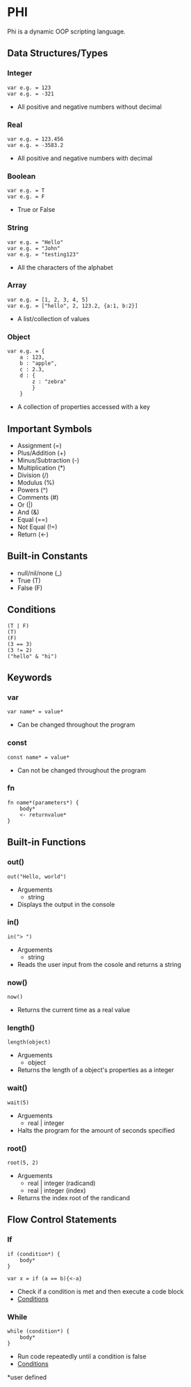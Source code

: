 # PHI
Phi is a dynamic OOP scripting language.

## Data Structures/Types
### Integer
    var e.g. = 123
    var e.g. = -321
- All positive and negative numbers without decimal
### Real
    var e.g. = 123.456
    var e.g. = -3583.2
- All positive and negative numbers with decimal
### Boolean
    var e.g. = T
    var e.g. = F
- True or False
### String
    var e.g. = "Hello"
    var e.g. = "John"
    var e.g. = "testing123"
- All the characters of the alphabet
### Array
    var e.g. = [1, 2, 3, 4, 5]
    var e.g. = ["hello", 2, 123.2, {a:1, b:2}]
- A list/collection of values
### Object
    var e.g. = {
        a : 123,
        b : "apple",
        c : 2.3,
        d : {
            z : "zebra"
            }
        }
- A collection of properties accessed with a key
    
## Important Symbols
- Assignment (=)
- Plus/Addition (+)
- Minus/Subtraction (-)
- Multiplication (*)
- Division (/)
- Modulus (%)
- Powers (^)
- Comments (#)
- Or (|)
- And (&)
- Equal (==)
- Not Equal (!=)
- Return (<-)

## Built-in Constants
- null/nil/none (_)
- True (T)
- False (F)

## Conditions
    (T | F)
    (T)
    (F)
    (3 == 3)
    (3 != 2)
    ("hello" & "hi")

## Keywords
### var
    var name* = value*
- Can be changed throughout the program
### const
    const name* = value*
- Can not be changed throughout the program
### fn
    fn name*(parameters*) {
        body*
        <- returnvalue*
    }
## Built-in Functions
### out()
    out("Hello, world")
- Arguements
    - string
- Displays the output in the console
### in()
    in("> ")
- Arguements
    - string
- Reads the user input from the cosole and returns a string
### now()
    now()
- Returns the current time as a real value
### length()
    length(object)
- Arguements
    - object
- Returns the length of a object's properties as a integer
### wait()
    wait(5)
- Arguements
    - real | integer
- Halts the program for the amount of seconds specified
### root()
    root(5, 2)
- Arguements
    - real | integer (radicand)
    - real | integer (index)
- Returns the index root of the randicand

## Flow Control Statements
### If
    if (condition*) {
        body*
    }

    var x = if (a == b){<-a}
- Check if a condition is met and then execute a code block
- [Conditions](#conditions)
### While
    while (condition*) {
        body*
    }
- Run code repeatedly until a condition is false
- [Conditions](#conditions)

*user defined